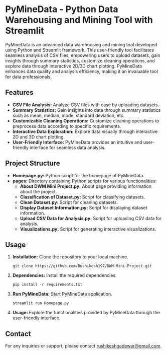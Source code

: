 # PyMineData - Python Data Warehousing and Mining Tool with Streamlit

PyMineData is an advanced data warehousing and mining tool developed using Python and Streamlit framework. This user-friendly tool facilitates seamless analysis of CSV files, empowering users to upload datasets, gain insights through summary statistics, customize cleaning operations, and explore data through interactive 2D/3D chart plotting. PyMineData enhances data quality and analysis efficiency, making it an invaluable tool for data professionals.

## Features

- **CSV File Analysis:** Analyze CSV files with ease by uploading datasets.
- **Summary Statistics:** Gain insights into data through summary statistics such as mean, median, mode, standard deviation, etc.
- **Customizable Cleaning Operations:** Customize cleaning operations to preprocess data according to specific requirements.
- **Interactive Data Exploration:** Explore data visually through interactive 2D and 3D chart plotting.
- **User-Friendly Interface:** PyMineData provides an intuitive and user-friendly interface for seamless data analysis.

## Project Structure

- **Homepage.py:** Python script for the homepage of PyMineData.
- **pages:** Directory containing Python scripts for various functionalities:
  - **About DWM Mini Project.py:** About page providing information about the project.
  - **Classification of Dataset.py:** Script for classifying datasets.
  - **Clean Dataset.py:** Script for cleaning datasets.
  - **Display Dataset Information.py:** Script for displaying dataset information.
  - **Upload CSV Data for Analysis.py:** Script for uploading CSV data for analysis.
  - **Visualizations.py:** Script for generating interactive visualizations.

## Usage

1. **Installation:** Clone the repository to your local machine.
    ```
    git clone https://github.com/Rushikesh197/DWM-Mini-Project.git
    ```

2. **Dependencies:** Install the required dependencies.
    ```
    pip install -r requirements.txt
    ```

3. **Run PyMineData:** Start PyMineData application.
    ```
    streamlit run Homepage.py
    ```

4. **Usage:** Explore the functionalities provided by PyMineData through the user-friendly interface.

## Contact

For any inquiries or support, please contact rushikeshgadewar@gmail.com.
